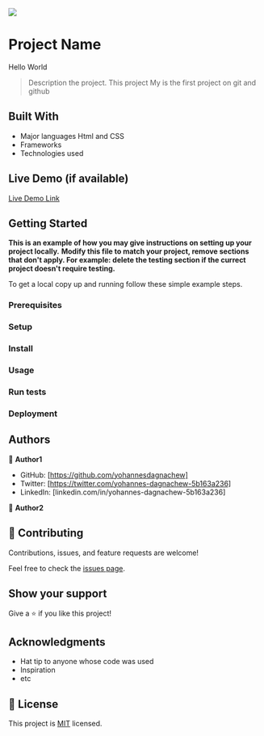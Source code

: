 ![](https://img.shields.io/badge/Microverse-blueviolet)

# Project Name

Hello World

> Description the project.
> This project My is the first project on git and github

## Built With

- Major languages Html and CSS
- Frameworks
- Technologies used

## Live Demo (if available)

[Live Demo Link](https://livedemo.com)

## Getting Started

**This is an example of how you may give instructions on setting up your project locally.**
**Modify this file to match your project, remove sections that don't apply. For example: delete the testing section if the currect project doesn't require testing.**

To get a local copy up and running follow these simple example steps.

### Prerequisites

### Setup

### Install

### Usage

### Run tests

### Deployment

## Authors

👤 **Author1**

- GitHub: [https://github.com/yohannesdagnachew]
- Twitter: [https://twitter.com/yohannes-dagnachew-5b163a236]
- LinkedIn: [linkedin.com/in/yohannes-dagnachew-5b163a236]

👤 **Author2**

## 🤝 Contributing

Contributions, issues, and feature requests are welcome!

Feel free to check the [issues page](../../issues/).

## Show your support

Give a ⭐️ if you like this project!

## Acknowledgments

- Hat tip to anyone whose code was used
- Inspiration
- etc

## 📝 License

This project is [MIT](./MIT.md) licensed.
